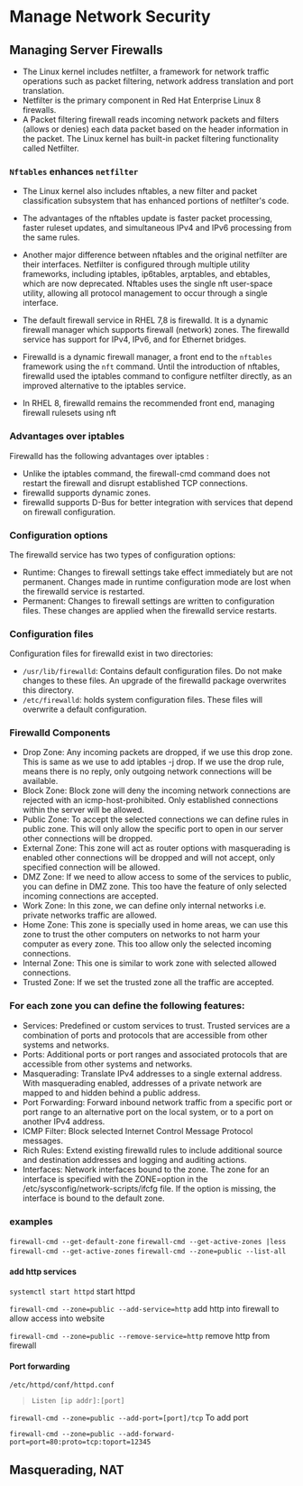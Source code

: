 # Manage Network Security

## Managing Server Firewalls

- The Linux kernel includes netfilter, a framework for network traffic operations such as packet filtering, network address translation and port translation.
- Netfilter is the primary component in Red Hat Enterprise Linux 8 firewalls.
- A Packet filtering firewall reads incoming network packets and filters (allows or denies) each data packet based on the header information in the packet. The Linux kernel has built-in packet filtering functionality called Netfilter.

### `Nftables` enhances `netfilter`

- The Linux kernel also includes nftables, a new filter and packet classification subsystem that has enhanced portions of netfilter's code.
- The advantages of the nftables update is faster packet processing, faster ruleset updates, and simultaneous IPv4 and IPv6 processing from the same rules.
- Another major difference between nftables and the original netfilter are their interfaces.
  Netfilter is configured through multiple utility frameworks, including iptables, ip6tables, arptables, and ebtables, which are now deprecated.
  Nftables uses the single nft user-space utility, allowing all protocol management to occur through a single interface.

- The default firewall service in RHEL 7,8 is firewalld.
  It is a dynamic firewall manager which supports firewall (network) zones.
  The firewalld service has support for IPv4, IPv6, and for Ethernet bridges.
- Firewalld is a dynamic firewall manager, a front end to the `nftables` framework using the `nft` command.
  Until the introduction of nftables, firewalld used the iptables command to configure netfilter directly, as an improved alternative to the iptables service.
- In RHEL 8, firewalld remains the recommended front end, managing firewall rulesets using nft

### Advantages over iptables

Firewalld has the following advantages over iptables :

- Unlike the iptables command, the firewall-cmd command does not restart the firewall and disrupt established TCP connections.
- firewalld supports dynamic zones.
- firewalld supports D-Bus for better integration with services that depend on firewall configuration.

### Configuration options

The firewalld service has two types of configuration options:

- Runtime: Changes to firewall settings take effect immediately but are not permanent. Changes made in runtime configuration mode are lost when the firewalld service is restarted.
- Permanent: Changes to firewall settings are written to configuration files. These changes are applied when the firewalld service restarts.

### Configuration files

Configuration files for firewalld exist in two directories:

- `/usr/lib/firewalld`: Contains default configuration files. Do not make changes to these files. An upgrade of the firewalld package overwrites this directory.
- `/etc/firewalld`: holds system configuration files. These files will overwrite a default configuration.

### Firewalld Components

- Drop Zone: Any incoming packets are dropped, if we use this drop zone. This is same as we use to add iptables -j drop. If we use the drop rule, means there is no reply, only outgoing network connections will be available.
- Block Zone: Block zone will deny the incoming network connections are rejected with an icmp-host-prohibited. Only established connections within the server will be allowed.
- Public Zone: To accept the selected connections we can define rules in public zone. This will only allow the specific port to open in our server other connections will be dropped.
- External Zone: This zone will act as router options with masquerading is enabled other connections will be dropped and will not accept, only specified connection will be allowed.
- DMZ Zone: If we need to allow access to some of the services to public, you can define in DMZ zone. This too have the feature of only selected incoming connections are accepted.
- Work Zone: In this zone, we can define only internal networks i.e. private networks traffic are allowed.
- Home Zone: This zone is specially used in home areas, we can use this zone to trust the other computers on networks to not harm your computer as every zone. This too allow only the selected incoming connections.
- Internal Zone: This one is similar to work zone with selected allowed connections.
- Trusted Zone: If we set the trusted zone all the traffic are accepted.

### For each zone you can define the following features:

- Services: Predefined or custom services to trust. Trusted services are a combination of ports and protocols that are accessible from other systems and networks.
- Ports: Additional ports or port ranges and associated protocols that are accessible from other systems and networks.
- Masquerading: Translate IPv4 addresses to a single external address. With masquerading enabled, addresses of a private network are mapped to and hidden behind a public address.
- Port Forwarding: Forward inbound network traffic from a specific port or port range to an alternative port on the local system, or to a port on another IPv4 address.
- ICMP Filter: Block selected Internet Control Message Protocol messages.
- Rich Rules: Extend existing firewalld rules to include additional source and destination addresses and logging and auditing actions.
- Interfaces: Network interfaces bound to the zone. The zone for an interface is specified with the ZONE=option in the /etc/sysconfig/network-scripts/ifcfg file. If the option is missing, the interface is bound to the default zone.

### examples

`firewall-cmd --get-default-zone`
`firewall-cmd --get-active-zones |less`
`firewall-cmd --get-active-zones`
`firewall-cmd --zone=public --list-all`

#### add http services

`systemctl start httpd` start httpd

`firewall-cmd --zone=public --add-service=http` add http into firewall to allow access into website

`firewall-cmd --zone=public --remove-service=http` remove http from firewall

#### Port forwarding

`/etc/httpd/conf/httpd.conf`

> `Listen [ip addr]:[port]`

`firewall-cmd --zone=public --add-port=[port]/tcp` To add port

`firewall-cmd --zone=public --add-forward-port=port=80:proto=tcp:toport=12345`

## Masquerading, NAT
